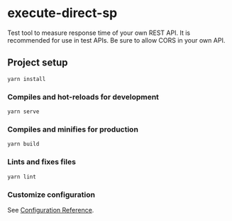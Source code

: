 # execute-direct-sp

Test tool to measure response time of your own REST API. It is recommended for use in test APIs. 
Be sure to allow CORS in your own API.

## Project setup
```
yarn install
```

### Compiles and hot-reloads for development
```
yarn serve
```

### Compiles and minifies for production
```
yarn build
```

### Lints and fixes files
```
yarn lint
```

### Customize configuration
See [Configuration Reference](https://cli.vuejs.org/config/).
